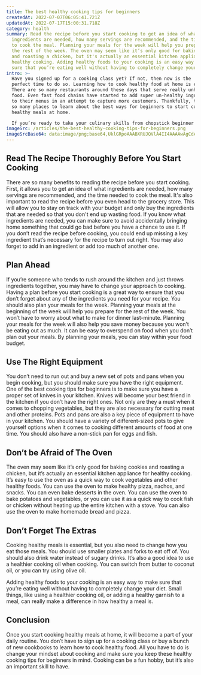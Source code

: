 ```yaml
---
title: The best healthy cooking tips for beginners
createdAt: 2022-07-07T06:05:41.721Z
updatedAt: 2022-07-17T15:00:31.718Z
category: health
summary: Read the recipe before you start cooking to get an idea of what
  ingredients are needed, how many servings are recommended, and the time needed
  to cook the meal. Planning your meals for the week will help you prepare for
  the rest of the week. The oven may seem like it’s only good for baking cookies
  and roasting a chicken, but it's actually an essential kitchen appliance for
  healthy cooking. Adding healthy foods to your cooking is an easy way to make
  sure that you’re eating well without having to completely change your diet.
intro: >-
  Have you signed up for a cooking class yet? If not, then now is the
  perfect time to do so. Learning how to cook healthy food at home is essential.
  There are so many restaurants around these days that serve really unhealthy
  food. Even fast food chains have started to add super un-healthy ingredients
  to their menus in an attempt to capture more customers. Thankfully, there are
  so many places to learn about the best ways for beginners to start cooking
  healthy meals at home. 

  If you’re ready to take your culinary skills from chopstick beginner to expert home chef, read on for some of the best cooking tips for beginners that will help you get started on the right foot when it comes to creating healthy meals throughout your home - and fast!
imageSrc: /articles/the-best-healthy-cooking-tips-for-beginners.png
imageSrcBase64: data:image/png;base64,UklGRpoAAABXRUJQVlA4II4AAAAwAgCdASoKAAoAAUAmJbACdAYv/ySt9Oy2QAD+7SuRu7FWzdYT4GutmXXvivZMI4BQg2u4BJOvYNf9B+139xh0pASmdb26wCvdaWIjW5ZLcMVo2kF4uxV7HL/kVVclJkgNSNZNv5dA5u9VH+V3kDzxBl++5zf/MXjf3bfJdvSQf/wy327JLhMv5nfwa0gA
---
```


## Read The Recipe Thoroughly Before You Start Cooking

There are so many benefits to reading the recipe before you start cooking. First, it allows you to get an idea of what ingredients are needed, how many servings are recommended, and the time needed to cook the meal. It's also important to read the recipe before you even head to the grocery store. This will allow you to stay on track with your budget and only buy the ingredients that are needed so that you don't end up wasting food. If you know what ingredients are needed, you can make sure to avoid accidentally bringing home something that could go bad before you have a chance to use it. If you don’t read the recipe before cooking, you could end up missing a key ingredient that’s necessary for the recipe to turn out right. You may also forget to add in an ingredient or add too much of another one.

## Plan Ahead

If you’re someone who tends to rush around the kitchen and just throws ingredients together, you may have to change your approach to cooking. Having a plan before you start cooking is a great way to ensure that you don’t forget about any of the ingredients you need for your recipe. You should also plan your meals for the week. Planning your meals at the beginning of the week will help you prepare for the rest of the week. You won’t have to worry about what to make for dinner last-minute. Planning your meals for the week will also help you save money because you won’t be eating out as much. It can be easy to overspend on food when you don’t plan out your meals. By planning your meals, you can stay within your food budget.

## Use The Right Equipment

You don’t need to run out and buy a new set of pots and pans when you begin cooking, but you should make sure you have the right equipment. One of the best cooking tips for beginners is to make sure you have a proper set of knives in your kitchen. Knives will become your best friend in the kitchen if you don’t have the right ones. Not only are they a must when it comes to chopping vegetables, but they are also necessary for cutting meat and other proteins. Pots and pans are also a key piece of equipment to have in your kitchen. You should have a variety of different-sized pots to give yourself options when it comes to cooking different amounts of food at one time. You should also have a non-stick pan for eggs and fish.

## Don’t be Afraid of The Oven

The oven may seem like it’s only good for baking cookies and roasting a chicken, but it’s actually an essential kitchen appliance for healthy cooking. It’s easy to use the oven as a quick way to cook vegetables and other healthy foods. You can use the oven to make healthy pizza, nachos, and snacks. You can even bake desserts in the oven. You can use the oven to bake potatoes and vegetables, or you can use it as a quick way to cook fish or chicken without heating up the entire kitchen with a stove. You can also use the oven to make homemade bread and pizza.

## Don’t Forget The Extras

Cooking healthy meals is essential, but you also need to change how you eat those meals. You should use smaller plates and forks to eat off of. You should also drink water instead of sugary drinks. It’s also a good idea to use a healthier cooking oil when cooking. You can switch from butter to coconut oil, or you can try using olive oil.

Adding healthy foods to your cooking is an easy way to make sure that you’re eating well without having to completely change your diet. Small things, like using a healthier cooking oil, or adding a healthy garnish to a meal, can really make a difference in how healthy a meal is.

## Conclusion

Once you start cooking healthy meals at home, it will become a part of your daily routine. You don’t have to sign up for a cooking class or buy a bunch of new cookbooks to learn how to cook healthy food. All you have to do is change your mindset about cooking and make sure you keep these healthy cooking tips for beginners in mind. Cooking can be a fun hobby, but it’s also an important skill to have.
